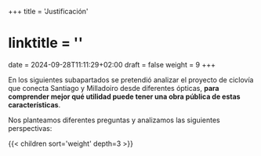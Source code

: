 +++
title = 'Justificación'
# linktitle = ''
date = 2024-09-28T11:11:29+02:00
draft = false
weight = 9
+++

En los siguientes subapartados se pretendió analizar el proyecto de ciclovía que conecta Santiago y Milladoiro desde diferentes ópticas, **para comprender mejor qué utilidad puede tener una obra pública de estas características**.

Nos planteamos diferentes preguntas y analizamos las siguientes perspectivas:

{{< children sort='weight' depth=3 >}}
